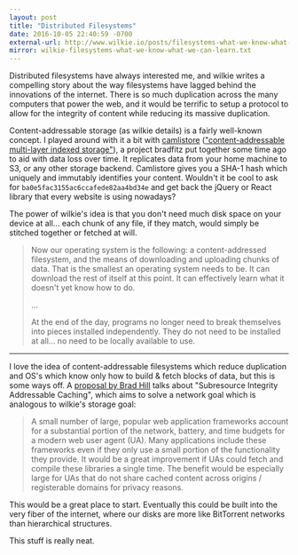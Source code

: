 ```yaml
---
layout: post
title: "Distributed Filesystems"
date: 2016-10-05 22:40:59 -0700
external-url: http://www.wilkie.io/posts/filesystems-what-we-know-what-we-can-learn
mirror: wilkie-filesystems-what-we-know-what-we-can-learn.txt
---
```


Distributed filesystems have always interested me, and wilkie writes a
compelling story about the way filesystems have lagged behind the
innovations of the internet. There is so much duplication across the many
computers that power the web, and it would be terrific to setup a protocol
to allow for the integrity of content while reducing its massive
duplication.

Content-addressable storage (as wilkie details) is a fairly well-known
concept. I played around with it a bit with
[camlistore](http://camlistore.org) (["content-addressable multi-layer
indexed storage"](https://youtu.be/8Dk2iVlc67M?t=147)), a project bradfitz
put together some time ago to aid with data loss over time. It replicates
data from your home machine to S3, or any other storage backend. Camlistore
gives you a SHA-1 hash which uniquely and immutably identifies your
content. Wouldn't it be cool to ask for `ba0e5fac3155ac6ccafede82aa4bd34e`
and get back the jQuery or React library that every website is using
nowadays?

The power of wilkie's idea is that you don't need much disk space on your
device at all... each chunk of any file, if they match, would simply be
stitched together or fetched at will.

> Now our operating system is the following: a content-addressed
> filesystem, and the means of downloading and uploading chunks of data.
> That is the smallest an operating system needs to be. It can download the
> rest of itself at this point. It can effectively learn what it doesn't
> yet know how to do.
>
> ...
>
> At the end of the day, programs no longer need to break themselves into
> pieces installed independently. They do not need to be installed at
> all... no need to be locally available to use.

---

I love the idea of content-addressable filesystems which reduce duplication
and OS's which know only how to build & fetch blocks of data, but this is
some ways off. A [proposal by Brad
Hill](https://hillbrad.github.io/sri-addressable-caching/sri-addressable-caching.html)
talks about "Subresource Integrity Addressable Caching", which aims to
solve a network goal which is analogous to wilkie's storage goal:

> A small number of large, popular web application frameworks account for a
> substantial portion of the network, battery, and time budgets for a
> modern web user agent (UA). Many applications include these frameworks
> even if they only use a small portion of the functionality they provide.
> It would be a great improvement if UAs could fetch and compile these
> libraries a single time. The benefit would be especially large for UAs
> that do not share cached content across origins / registerable domains
> for privacy reasons.

This would be a great place to start. Eventually this could be built into
the very fiber of the internet, where our disks are more like BitTorrent
networks than hierarchical structures.

This stuff is really neat.
